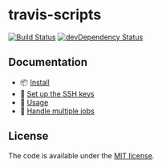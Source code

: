 # travis-scripts

[![Build Status](https://travis-ci.org/alrra/travis-scripts.svg?branch=master)](https://travis-ci.org/alrra/travis-scripts)
[![devDependency Status](https://david-dm.org/alrra/travis-scripts/dev-status.svg)](https://david-dm.org/alrra/travis-scripts?type=dev)


## Documentation

* :package: [Install](doc/install.md)
* :closed_lock_with_key: [Set up the SSH keys](doc/github-deploy-keys.md)
* :repeat: [Usage](doc/usage.md)
* :repeat_one: [Handle multiple jobs](doc/handle-multiple-jobs.md)


## License

The code is available under the [MIT license](LICENSE.txt).

